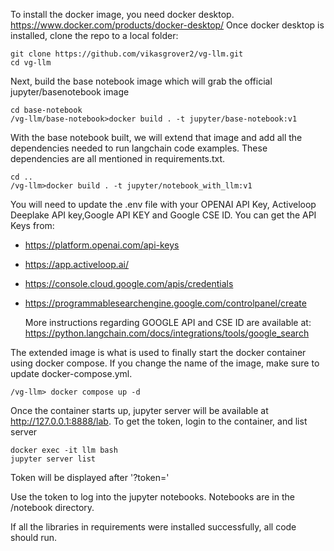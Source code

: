 To install the docker image, you need docker desktop. https://www.docker.com/products/docker-desktop/
Once docker desktop is installed, clone the repo to a local folder:
```
git clone https://github.com/vikasgrover2/vg-llm.git
cd vg-llm
```

Next, build the base notebook image which will grab the official jupyter/basenotebook image
```
cd base-notebook
/vg-llm/base-notebook>docker build . -t jupyter/base-notebook:v1
```

With the base notebook built, we will extend that image and add all the dependencies needed to run langchain code examples. These dependencies are all mentioned in requirements.txt.
```
cd ..
/vg-llm>docker build . -t jupyter/notebook_with_llm:v1
```

You will need to update the .env file with your OPENAI API Key, Activeloop Deeplake API key,Google API KEY and Google CSE ID. You can get the API Keys from:
- https://platform.openai.com/api-keys
- https://app.activeloop.ai/
- https://console.cloud.google.com/apis/credentials
- https://programmablesearchengine.google.com/controlpanel/create

  More instructions regarding GOOGLE API and CSE ID are available at: https://python.langchain.com/docs/integrations/tools/google_search

The extended image is what is used to finally start the docker container using docker compose. If you change the name of the image, make sure to update docker-compose.yml.
```
/vg-llm> docker compose up -d
```

Once the container starts up, jupyter server will be available at http://127.0.0.1:8888/lab. To get the token, login to the container, and list server
```
docker exec -it llm bash
jupyter server list
```
Token will be displayed after '?token='

Use the token to log into the jupyter notebooks. Notebooks are in the /notebook directory.

If all the libraries in requirements were installed successfully, all code should run.
